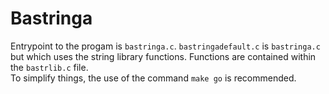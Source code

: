 # Bastringa

Entrypoint to the progam is `bastringa.c`. `bastringadefault.c` is `bastringa.c` but which uses the string library functions.
Functions are contained within the `bastrlib.c` file.  
To simplify things, the use of the command `make go` is recommended.  
